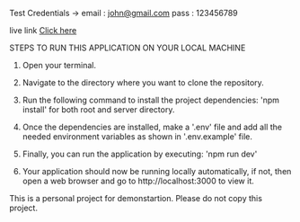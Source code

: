 Test Credentials -> email : john@gmail.com pass : 123456789

live link [Click here](https://dobby-gallery-app.vercel.app/)

STEPS TO RUN THIS APPLICATION ON YOUR LOCAL MACHINE

1. Open your terminal.

2. Navigate to the directory where you want to clone the repository.

3. Run the following command to install the project dependencies: 'npm install' for both root and server directory.

4. Once the dependencies are installed, make a '.env' file and add all the needed environment variables as shown in '.env.example' file.

5. Finally, you can run the application by executing: 'npm run dev'

6. Your application should now be running locally automatically, if not, then open a web browser and go to http://localhost:3000 to view it.

This is a personal project for demonstartion. Please do not copy this project.
